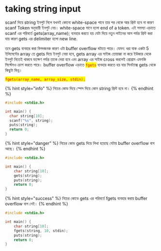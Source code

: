 # taking string input

scanf  দিয়ে string ইনপুট নিলে যখনই কোনো white-space পাবে তার পর থেকে আর প্রিন্ট হবে না কারণ  scanf Token অনুযায়ী ইনপুট নেয়। white-space মানে হলো end of a token. এই সমস্যা এড়াতে  scanf এর পরিবর্তে gets(array\_name); ব্যবহার করতে হয় যেটা দিয়ে নতুন লাইনের আগ পর্যন্ত প্রিন্ট করা যায় কারণ gets এর delimiter হলো new line.&#x20;

তবে gets ব্যবহার করা বিপদজনক কারণ এটা buffer overflow ঘটাতে পারে। যেমন: ধরা যাক একটা 5 ইলিমেন্টের array তে  gets দিয়ে ইনপুট নেয়া হবে, gets array এর সাইজ তোয়াক্কা না করে ইউজার থেকে ইনপুট নিতেই থাকবে যতক্ষণ পর্যন্ত তাকে দেয়া হবে এবং array এর সাইজ cross করলেই প্রোগ্রাম এমনকি সিস্টেমও ক্রাশ করতে পারে। buffer overflow এড়াতে <mark style="color:red;">`fgets`</mark> ব্যবহার করতে হয় যার সিনট্যাক্স gets থেকে কিছুটা ভিন্ন।&#x20;

<mark style="color:red;">`fgets(array_name, array_size, stdin);`</mark>

{% hint style="info" %}
নিচের কোড দিয়ে স্পেস দিয়ে কোন string প্রিন্ট হবে না।
{% endhint %}

```c
#include <stdio.h>

int main() {
  char string[10];
  scanf("%s", string);
  puts(string);
  return 0;
}
```

{% hint style="danger" %}
নিচের কোড gets দিয়ে লিখা হয়েছে যেটায় buffer overflow বাগ আছে।
{% endhint %}

```c
#include <stdio.h>

int main() {
    char string[10];
    gets(string);
    puts(string);
    return 0;
}
```

{% hint style="success" %}
নিচের কোডে gets এর পরিবর্তে fgets ব্যবহার করায় buffer overflow বাগ নেই।
{% endhint %}

```c
#include <stdio.h>

int main() {
    char string[10];
    fgets(string, 10, stdin);
    puts(string);
    return 0;
}
```
